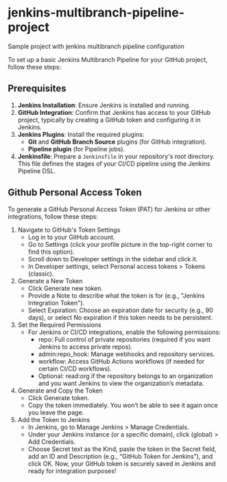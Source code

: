 # jenkins-multibranch-pipeline-project
Sample project with jenkins multibranch pipeline configuration

To set up a basic Jenkins Multibranch Pipeline for your GitHub project, follow these steps:

## Prerequisites
1. **Jenkins Installation**: Ensure Jenkins is installed and running.
2. **GitHub Integration**: Confirm that Jenkins has access to your GitHub project, typically by creating a GitHub token and configuring it in Jenkins.
3. **Jenkins Plugins**: Install the required plugins:
   - **Git** and **GitHub Branch Source** plugins (for GitHub integration).
   - **Pipeline plugin** (for Pipeline jobs).
4. **Jenkinsfile**: Prepare a `Jenkinsfile` in your repository's root directory. This file defines the stages of your CI/CD pipeline using the Jenkins Pipeline DSL.

## Github Personal Access Token
To generate a GitHub Personal Access Token (PAT) for Jenkins or other integrations, follow these steps:

1. Navigate to GitHub's Token Settings
   - Log in to your GitHub account.
   - Go to Settings (click your profile picture in the top-right corner to find this option).
   - Scroll down to Developer settings in the sidebar and click it.
   - In Developer settings, select Personal access tokens > Tokens (classic).
2. Generate a New Token
   - Click Generate new token.
   - Provide a Note to describe what the token is for (e.g., "Jenkins Integration Token").
   - Select Expiration: Choose an expiration date for security (e.g., 90 days), or select No expiration if this token needs to be persistent.
3. Set the Required Permissions
   - For Jenkins or CI/CD integrations, enable the following permissions:
      - repo: Full control of private repositories (required if you want Jenkins to access private repos).
      - admin:repo_hook: Manage webhooks and repository services.
      - workflow: Access GitHub Actions workflows (if needed for certain CI/CD workflows).
      - Optional: read:org if the repository belongs to an organization and you want Jenkins to view the organization’s metadata.
4. Generate and Copy the Token
   - Click Generate token.
   - Copy the token immediately. You won’t be able to see it again once you leave the page.
5. Add the Token to Jenkins
   - In Jenkins, go to Manage Jenkins > Manage Credentials.
   - Under your Jenkins instance (or a specific domain), click (global) > Add Credentials.
   - Choose Secret text as the Kind, paste the token in the Secret field, add an ID and Description (e.g., “GitHub Token for Jenkins”), and click OK.
Now, your GitHub token is securely saved in Jenkins and ready for integration purposes!
